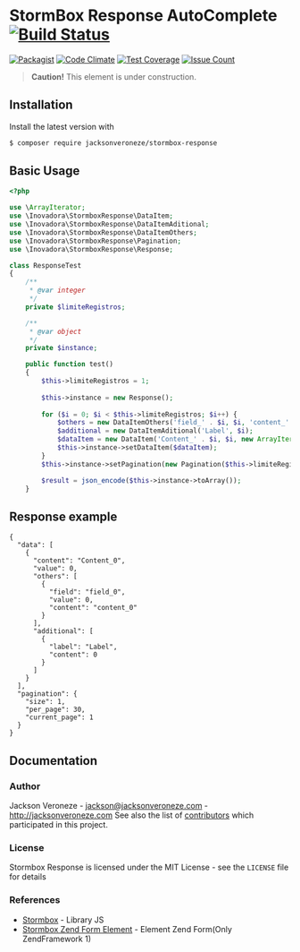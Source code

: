 # StormBox Response AutoComplete [![Build Status](https://travis-ci.org/jacksonveroneze/stormbox-response.svg?branch=master)](https://travis-ci.org/jacksonveroneze/stormbox-response)

[![Packagist](https://img.shields.io/packagist/dt/jacksonveroneze/stormbox-response.svg)](https://packagist.org/packages/jacksonveroneze/stormbox-response)
[![Code Climate](https://codeclimate.com/github/jacksonveroneze/stormbox-response/badges/gpa.svg)](https://codeclimate.com/github/jacksonveroneze/stormbox-response)
[![Test Coverage](https://codeclimate.com/github/jacksonveroneze/stormbox-response/badges/coverage.svg)](https://codeclimate.com/github/jacksonveroneze/stormbox-response/coverage)
[![Issue Count](https://codeclimate.com/github/jacksonveroneze/stormbox-response/badges/issue_count.svg)](https://codeclimate.com/github/jacksonveroneze/stormbox-response)

> **Caution!** This element is under construction.

## Installation

Install the latest version with

```bash
$ composer require jacksonveroneze/stormbox-response
```

## Basic Usage

```php
<?php

use \ArrayIterator;
use \Inovadora\StormboxResponse\DataItem;
use \Inovadora\StormboxResponse\DataItemAditional;
use \Inovadora\StormboxResponse\DataItemOthers;
use \Inovadora\StormboxResponse\Pagination;
use \Inovadora\StormboxResponse\Response;

class ResponseTest
{
    /**
     * @var integer
     */
    private $limiteRegistros;

    /**
     * @var object
     */
    private $instance;

    public function test()
    {
        $this->limiteRegistros = 1;
        
        $this->instance = new Response();
        
        for ($i = 0; $i < $this->limiteRegistros; $i++) {
            $others = new DataItemOthers('field_' . $i, $i, 'content_' . $i);
            $additional = new DataItemAditional('Label', $i);
            $dataItem = new DataItem('Content_' . $i, $i, new ArrayIterator([$others]), new ArrayIterator([$additional]));
            $this->instance->setDataItem($dataItem);
        }
        $this->instance->setPagination(new Pagination($this->limiteRegistros, 30, 1));

		$result = json_encode($this->instance->toArray());
    }

```

## Response example
```
{
  "data": [
    {
      "content": "Content_0",
      "value": 0,
      "others": [
        {
          "field": "field_0",
          "value": 0,
          "content": "content_0"
        }
      ],
      "additional": [
        {
          "label": "Label",
          "content": 0
        }
      ]
    }
  ],
  "pagination": {
    "size": 1,
    "per_page": 30,
    "current_page": 1
  }
}
```

## Documentation

### Author

Jackson Veroneze - <jackson@jacksonveroneze.com> - <http://jacksonveroneze.com>
See also the list of [contributors](https://github.com/jacksonveroneze/stormbox-response/graphs/contributors) which participated in this project.

### License

Stormbox Response is licensed under the MIT License - see the `LICENSE` file for details

### References
* [Stormbox](https://github.com/mateuscalza/stormbox) - Library JS
* [Stormbox Zend Form Element](https://github.com/mm75/stormbox-zf-element) - Element Zend Form(Only ZendFramework 1)

